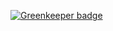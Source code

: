 
[![Greenkeeper badge](https://badges.greenkeeper.io/sepiropht/rencontre-.svg)](https://greenkeeper.io/)
